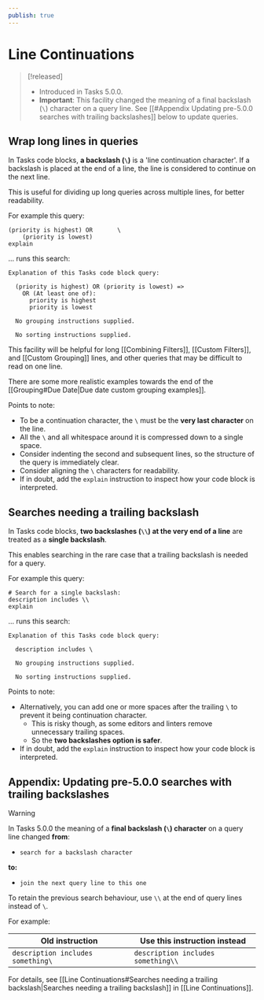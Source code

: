 ```yaml
---
publish: true
---
```


# Line Continuations

> [!released]
>
> - Introduced in Tasks 5.0.0.
> - **Important**: This facility changed the meaning of a final backslash (`\`) character on a query line. See [[#Appendix Updating pre-5.0.0 searches with trailing backslashes]] below to update queries.

## Wrap long lines in queries

In Tasks code blocks, **a backslash (`\`)** is a 'line continuation character'. If a backslash is placed at the end of a line, the line is considered to continue on the next line.

This is useful for dividing up long queries across multiple lines, for better readability.

For example this query:

<!-- snippet: DocsSamplesForExplain.test.explain_line_continuation_-_single_slash.approved.query.text -->
```text
(priority is highest) OR       \
    (priority is lowest)
explain
```
<!-- endSnippet -->

... runs this search:

<!-- snippet: DocsSamplesForExplain.test.explain_line_continuation_-_single_slash.approved.explanation.text -->
```text
Explanation of this Tasks code block query:

  (priority is highest) OR (priority is lowest) =>
    OR (At least one of):
      priority is highest
      priority is lowest

  No grouping instructions supplied.

  No sorting instructions supplied.
```
<!-- endSnippet -->

This facility will be helpful for long [[Combining Filters]], [[Custom Filters]], and [[Custom Grouping]] lines, and other queries that may be difficult to read on one line.

There are some more realistic examples towards the end of the [[Grouping#Due Date|Due date custom grouping examples]].

Points to note:

- To be a continuation character, the `\` must be the **very last character** on the line.
- All the `\` and all whitespace around it is compressed down to a single space.
- Consider indenting the second and subsequent lines, so the structure of the query is immediately clear.
- Consider aligning the `\` characters for readability.
- If in doubt, add the `explain` instruction to inspect how your code block is interpreted.

## Searches needing a trailing backslash

In Tasks code blocks, **two backslashes (`\\`) at the very end of a line** are treated as a **single backslash**.

This enables searching in the rare case that a trailing backslash is needed for a query.

For example this query:

<!-- snippet: DocsSamplesForExplain.test.explain_line_continuation_-_double_slash.approved.query.text -->
```text
# Search for a single backslash:
description includes \\
explain
```
<!-- endSnippet -->

... runs this search:

<!-- snippet: DocsSamplesForExplain.test.explain_line_continuation_-_double_slash.approved.explanation.text -->
```text
Explanation of this Tasks code block query:

  description includes \

  No grouping instructions supplied.

  No sorting instructions supplied.
```
<!-- endSnippet -->

Points to note:

- Alternatively, you can add one or more spaces after the trailing `\` to prevent it being continuation character.
  - This is risky though, as some editors and linters remove unnecessary trailing spaces.
  - So the **two backslashes option is safer**.
- If in doubt, add the `explain` instruction to inspect how your code block is interpreted.

## Appendix: Updating pre-5.0.0 searches with trailing backslashes

> [!Warning]
> In Tasks 5.0.0 the meaning of a **final backslash (`\`) character** on a query line changed **from**:
>
> - `search for a backslash character`
>
> **to:**
>
> - `join the next query line to this one`
>
> To retain the previous search behaviour, use `\\` at the end of query lines instead of `\`.
>
> For example:
>
> | Old instruction                   | Use this instruction instead       |
> | --------------------------------- | ---------------------------------- |
> | `description includes something\` | `description includes something\\` |
>
> For details, see [[Line Continuations#Searches needing a trailing backslash|Searches needing a trailing backslash]] in [[Line Continuations]].
